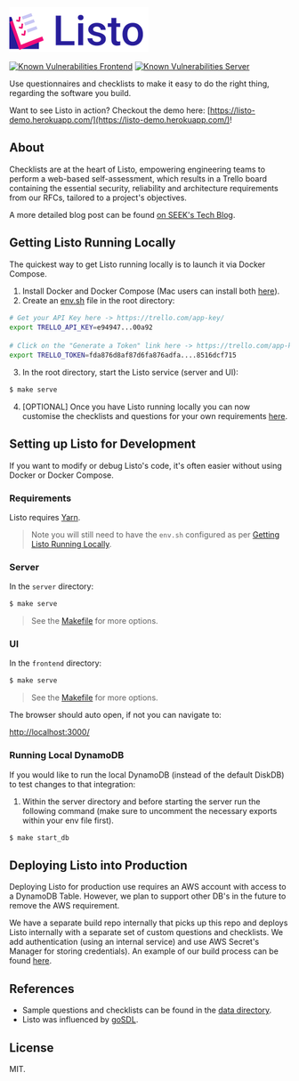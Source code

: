 ![Logo](logo.png)

[![Known Vulnerabilities Frontend](https://snyk.io/test/github/seek-oss/listo/badge.svg?targetFile=frontend/package.json)](https://snyk.io/test/github/seek-oss/listo?targetFile=frontend/package.json) [![Known Vulnerabilities Server](https://snyk.io/test/github/seek-oss/listo/badge.svg?targetFile=server/package.json)](https://snyk.io/test/github/seek-oss/listo?targetFile=server/package.json)

Use questionnaires and checklists to make it easy to do the right thing, regarding the software you build.

Want to see Listo in action? Checkout the demo here: [https://listo-demo.herokuapp.com/](https://listo-demo.herokuapp.com/)!

## About

Checklists are at the heart of Listo, empowering engineering teams to perform a web-based self-assessment, which results in a Trello board containing the essential security, reliability and architecture requirements from our RFCs, tailored to a project's objectives. 

A more detailed blog post can be found [on SEEK's Tech Blog](https://medium.com/seek-blog/listo-failing-safely-with-checklists-and-rfc-s-d14b6fa34b2f).

## Getting Listo Running Locally

The quickest way to get Listo running locally is to launch it via Docker Compose.

1. Install Docker and Docker Compose (Mac users can install both [here](https://docs.docker.com/docker-for-mac/install/)).
2. Create an [env.sh](examples/TEMPLATE_env.sh) file in the root directory:

  ```bash
  # Get your API Key here -> https://trello.com/app-key/
  export TRELLO_API_KEY=e94947...00a92

  # Click on the "Generate a Token" link here -> https://trello.com/app-key/.
  export TRELLO_TOKEN=fda876d8af87d6fa876adfa....8516dcf715
  ```

3. In the root directory, start the Listo service (server and UI):

  ```bash
  $ make serve
  ```
4. [OPTIONAL] Once you have Listo running locally you can now customise the checklists and questions for your own requirements [here](data/).


## Setting up Listo for Development

If you want to modify or debug Listo's code, it's often easier without using Docker or Docker Compose. 

### Requirements

Listo requires [Yarn](https://yarnpkg.com/).

> Note you will still need to have the `env.sh` configured as per [Getting Listo Running Locally](#getting-listo-running-locally).

### Server
In the `server` directory:

  ```bash
  $ make serve
  ```

> See the [Makefile](./server/Makefile) for more options.

### UI

In the `frontend` directory:

```bash
$ make serve
```

> See the [Makefile](./frontend/Makefile) for more options.

The browser should auto open, if not you can navigate to:

  [http://localhost:3000/](http://localhost:3000/)

### Running Local DynamoDB
If you would like to run the local DynamoDB (instead of the default DiskDB) to test changes to that integration:

1. Within the server directory and before starting the server run the following command (make sure to uncomment the necessary exports within your env file first).

```bash
$ make start_db
```

## Deploying Listo into Production

Deploying Listo for production use requires an AWS account with access to a DynamoDB Table. However, we plan to support other DB's in the future to remove the AWS requirement.

We have a separate build repo internally that picks up this repo and deploys Listo internally with a separate set of custom questions and checklists. We add authentication (using an internal service) and use AWS Secret's Manager for storing credentials). An example of our build process can be found [here](examples/deploy).

## References

+ Sample questions and checklists can be found in the [data directory](data/).
+ Listo was influenced by [goSDL](https://github.com/slackhq/goSDL).

## License

MIT.

